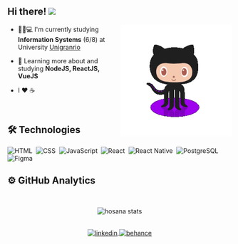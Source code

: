 

## Hi there! <img src="https://raw.githubusercontent.com/kaueMarques/kaueMarques/master/hi.gif" width="30px"></h2>
<img src="https://github.com/hosanabarcelos/hosanabarcelos/blob/master/githubcat.gif?raw=true" width="250em" height="250em" align="right"/>

- 👩‍🎓💻 I'm currently studying **Information Systems** (6/8) at University [Unigranrio](http://www.unigranrio.com.br/)

- 🌱 Learning more about and studying **NodeJS, ReactJS, VueJS**

-  I ❤️️ ☕ 
<br>

## 🛠  Technologies

![HTML](https://img.shields.io/badge/-HTML-1e0e2c?style=flat&logo=HTML5)&nbsp;
![CSS](https://img.shields.io/badge/-CSS-1e0e2c?style=flat&logo=CSS3&logoColor=1572B6)&nbsp;
![JavaScript](https://img.shields.io/badge/-JavaScript-1e0e2c?style=flat&logo=javascript)&nbsp;
![React](https://img.shields.io/badge/-React-1e0e2c?style=flat&logo=react)&nbsp;
![React Native](https://img.shields.io/badge/-React%20Native-1e0e2c?style=flat&logo=react)&nbsp;
![PostgreSQL](https://img.shields.io/badge/-PostgreSQL-1e0e2c?style=flat&logo=postgresql)&nbsp;
![Figma](https://img.shields.io/badge/-Figma-1e0e2c?style=flat&logo=figma)&nbsp;

## ⚙️ GitHub Analytics
<br>

<p align="center">
<img width="400em" src="https://github-readme-stats.vercel.app/api?username=hosanabarcelos&show_icons=true&icon_color=FFFFFF&theme=nightowl&hide=prs,issues&text_color=F4C9B0" alt="hosana stats"/>
</p>

##

<p align="center">
  <a href="https://www.linkedin.com/in/hosana-barcelos-8206731a1/" target="_blank">
 <img align="center" src="https://img.shields.io/badge/-hosanabarcelos-1e0e2c?style=flat&logo=linkedin" alt="linkedin"/>
</a>
<a href="https://www.behance.net/hosanabarcelos" target="_blank">
  <img align="center" src="https://img.shields.io/badge/-hosanabarcelos-1e0e2c?style=flat&logo=behance" alt="behance"/>
</a>
</p>
 

<!--
<p align = "center"> 
  ✨ Profile views <br>
  <img src = "https://profile-counter.glitch.me/hosanabarcelos/count.svg" </p>
-->
